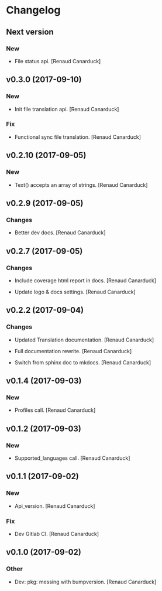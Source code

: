 # Changelog


## Next version

### New

* File status api. [Renaud Canarduck]


## v0.3.0 (2017-09-10)

### New

* Init file translation api. [Renaud Canarduck]

### Fix

* Functional sync file translation. [Renaud Canarduck]


## v0.2.10 (2017-09-05)

### New

* Text() accepts an array of strings. [Renaud Canarduck]


## v0.2.9 (2017-09-05)

### Changes

* Better dev docs. [Renaud Canarduck]


## v0.2.7 (2017-09-05)

### Changes

* Include coverage html report in docs. [Renaud Canarduck]

* Update logo & docs settings. [Renaud Canarduck]


## v0.2.2 (2017-09-04)

### Changes

* Updated Translation documentation. [Renaud Canarduck]

* Full documentation rewrite. [Renaud Canarduck]

* Switch from sphinx doc to mkdocs. [Renaud Canarduck]


## v0.1.4 (2017-09-03)

### New

* Profiles call. [Renaud Canarduck]


## v0.1.2 (2017-09-03)

### New

* Supported_languages call. [Renaud Canarduck]


## v0.1.1 (2017-09-02)

### New

* Api_version. [Renaud Canarduck]

### Fix

* Dev Gitlab CI. [Renaud Canarduck]


## v0.1.0 (2017-09-02)

### Other

* Dev: pkg: messing with bumpversion. [Renaud Canarduck]


